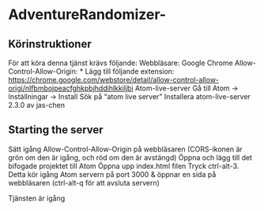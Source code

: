 # AdventureRandomizer-

## Körinstruktioner

För att köra denna tjänst krävs följande:
Webbläsare: Google Chrome
Allow-Control-Allow-Origin: *
Lägg till följande extension: https://chrome.google.com/webstore/detail/allow-control-allow-origi/nlfbmbojpeacfghkpbjhddihlkkiljbi 
Atom-live-server
Gå till Atom -> Inställningar -> Install
Sök på “atom live server” 
Installera atom-live-server 2.3.0 av jas-chen

## Starting the server
Sätt igång Allow-Control-Allow-Origin på webbläsaren (CORS-ikonen är grön om den är igång, och röd om den är avstängd)
Öppna och lägg till det bifogade projektet till Atom
Öppna upp index.html filen
Tryck ctrl-alt-3. Detta kör igång Atom servern på port 3000 & öppnar en sida på webbläsaren (ctrl-alt-q för att avsluta servern)

Tjänsten är igång
